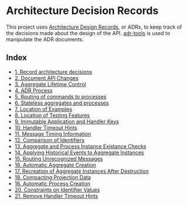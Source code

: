 # Architecture Decision Records

This project uses [Architecture Design Records], or ADRs, to keep track of the
decisions made about the design of the API. [adr-tools] is used to manipulate
the ADR documents.

<!-- references -->

[Architecture Design Records]: http://thinkrelevance.com/blog/2011/11/15/documenting-architecture-decisions
[adr-tools]: https://github.com/npryce/adr-tools

## Index

* [1. Record architecture decisions](0001-record-architecture-decisions.md)
* [2. Document API Changes](0002-document-api-changes.md)
* [3. Aggregate Lifetime Control](0003-aggregate-lifetime-control.md)
* [4. ADR Process](0004-adr-process.md)
* [5. Routing of commands to processes](0005-routing-of-commands-to-processes.md)
* [6. Stateless aggregates and processes](0006-stateless-aggregates-and-processes.md)
* [7. Location of Examples](0007-location-of-examples.md)
* [8. Location of Testing Features](0008-location-of-testing-features.md)
* [9. Immutable Application and Handler Keys](0009-immutable-keys.md)
* [10. Handler Timeout Hints](0010-handler-timeout-hints.md)
* [11. Message Timing Information](0011-message-timing-information.md)
* [12. Comparison of Identifiers](0012-identifier-comparison.md)
* [13. Aggregate and Process Instance Existance Checks](0013-instance-exists-check.md)
* [14. Applying Historical Events to Aggregate Instances](0014-apply-historical-events-to-aggregates.md)
* [15. Routing Unrecognized Messages](0015-routing-unrecognized-messages.md)
* [16. Automatic Aggregate Creation](0016-automatic-aggregate-creation.md)
* [17. Recreation of Aggregate Instances After Destruction](0017-recreate-aggregate-after-destruction.md)
* [18. Compacting Projection Data](0018-projection-compaction.md)
* [16. Automatic Process Creation](0019-automatic-process-creation.md)
* [20. Constraints on Identifier Values](0020-identifier-constraints.md)
* [21. Remove Handler Timeout Hints](0021-remove-handler-timeout-hints.md)
